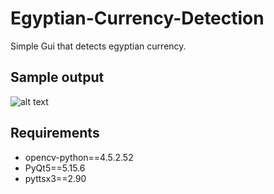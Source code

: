 # Egyptian-Currency-Detection
Simple Gui that detects egyptian currency.

## Sample output
![alt text](https://user-images.githubusercontent.com/68511263/170319342-17b56bee-b7ba-48e3-8f2d-d972ffc06dd3.png)


## Requirements
- opencv-python==4.5.2.52
- PyQt5==5.15.6
- pyttsx3==2.90
